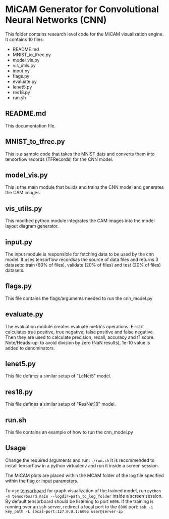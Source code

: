 # MiCAM Generator for Convolutional Neural Networks (CNN)

This folder contains research level code for the MiCAM visualization engine.
It contains 10 files:
- README.md
- MNIST_to_tfrec.py
- model_vis.py
- vis_utils.py
- input.py
- flags.py
- evaluate.py
- lenet5.py
- res18.py
- run.sh

## README.md
This documentation file.

## MNIST_to_tfrec.py
This is a sample code that takes the MNIST dats and converts them into tensorflow records (TFRecords) for the CNN model.

## model_vis.py
This is the main module that builds and trains the CNN model and generates the CAM images.

## vis_utils.py
This modified python module integrates the CAM images into the model layout diagram generator.

## input.py
The input module is responsible for fetching data to be used by the cnn model.  It uses tensorflow recordsas the source of data files and returns 3 datasets:  train (60% of files), validate (20% of files) and test (20% of files) datasets.

## flags.py
This file contains the flags/arguments needed to run the cnn_model.py

## evaluate.py
The evaluation module creates evaluate metrics operations.  First it calculates true positive, true negative, false positive and false negative.  Then they are used to calculate precision, recall, accuracy and f1 score.  Note/Heads-up: to avoid division by zero (NaN results), 1e-10 value is added to denominators.

## lenet5.py
This file defines a similar setup of "LeNet5" model.

## res18.py
This file defines a similar setup of "ResNet18" model.

## run.sh
This file contains an example of how to run the cnn_model.py

## Usage
Change the required arguments and run: ```./run.sh```
It is recommended to install tensorflow in a python virtualenv and run it inside a screen session.

The MiCAM plots are placed within the MCAM folder of the log file specified within the flag or input parameters.

To use [tensorboard](https://www.tensorflow.org/guide/summaries_and_tensorboard) for graph visualization of the trained model, run ```python -m tensorboard.main --logdir=path_to_log_folder``` inside a screen session. By default tensorboard should be listening to port `6006`. If the training is running over an ssh server, redirect a local port to the `6006` port: ```ssh -i key_path -L local-port:127.0.0.1:6006 user@server-ip ```